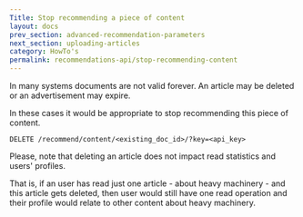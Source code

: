 ```yaml
---
Title: Stop recommending a piece of content
layout: docs
prev_section: advanced-recommendation-parameters
next_section: uploading-articles
category: HowTo's
permalink: recommendations-api/stop-recommending-content
---
```

In many systems documents are not valid forever. An article may be deleted or an advertisement may expire.

In these cases it would be appropriate to stop recommending this piece of content.

```
DELETE /recommend/content/<existing_doc_id>/?key=<api_key>
```
Please, note that deleting an article does not impact read statistics and users' profiles.

That is, if an user has read just one article - about heavy machinery - and this article gets deleted, then user would still have one read operation and their profile would relate to other content about heavy machinery.
